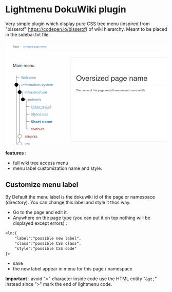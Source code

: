 # Lightmenu DokuWiki plugin

Very simple plugin which display pure CSS tree menu (inspired from "bisserof" https://codepen.io/bisserof) of wiki hierarchy. Meant to be placed in the sidebar.txt file.

![screenshot](https://github.com/graviemi/dokuwiki-plugin-lightmenu/blob/main/screenshot.png?raw=true)

**features** :
- full wiki tree access menu
- menu label customization name and style.


## Customize menu label

By Default the menu label is the dokuwiki id of the page or namespace (directory). You can change this label and style it thos way.

- Go to the page and edit it.
- Anywhere on the page type (you can put it on top nothing will be displayed except errors) :
```
<lm:{
	"label":"possible new label",
	"class":"possible CSS class",
	"style":"possible CSS code"
}>
```
- save
- the new label appear in menu for this page / namespace

**Important** : avoid ">" character inside code use the HTML entity "`&gt;`" instead since ">" mark the end of lightmenu code.
